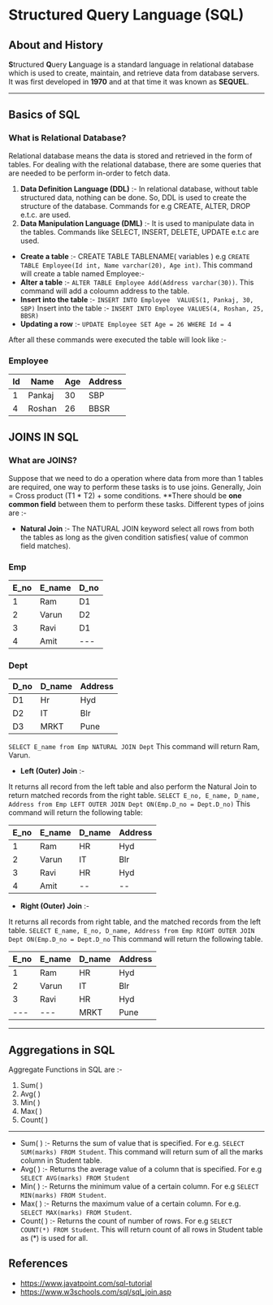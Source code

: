 # Structured Query Language (SQL)

## About and History

**S**tructured **Q**uery **L**anguage is a standard language in relational database which is used to create, maintain, and retrieve data from database servers. It was first developed in **1970** and at that time it was known as **SEQUEL**.
___________

## Basics of SQL

### What is Relational Database?

Relational database means the data is stored and retrieved in the form of tables.
For dealing with the relational database, there are some queries that are needed to be perform in-order to fetch data.

1. **Data Definition Language (DDL)** :-
In relational database, without table structured data, nothing can be done. So, DDL is used to create the structure of the database. Commands for e.g CREATE, ALTER, DROP e.t.c. are used.
2. **Data Manipulation Language (DML)** :-
It is used to manipulate data in the tables. Commands like SELECT, INSERT, DELETE, UPDATE e.t.c are used.

* **Create a table** :- CREATE TABLE TABLENAME( variables )
e.g ```CREATE TABLE Employee(Id int, Name varchar(20), Age int)```.
This command will create a table named Employee:-
* **Alter a table** :- ```ALTER TABLE Employee Add(Address varchar(30))```. This command will add a coloumn address to the table.
* **Insert into the table** :- ```INSERT INTO Employee 
VALUES(1, Pankaj, 30, SBP)```
Insert into the table :- ```INSERT INTO Employee VALUES(4, Roshan, 25, BBSR)```
* **Updating a row** :- ```UPDATE Employee SET Age = 26 WHERE Id = 4```

After all these commands were executed the table will look like :-

### Employee

Id | Name | Age | Address
--- | ------- | ---- | ------
1|Pankaj|30|SBP
4|Roshan|26|BBSR

## JOINS IN SQL

### What are JOINS?

Suppose that we need to do a operation where data from more than 1 tables are required, one way to perform these tasks is to use joins.
Generally, Join = Cross product (T1 * T2) + some conditions. **There should be **one common field** between them to perform these tasks. Different types of joins are :-

* **Natural Join** :-
The NATURAL JOIN keyword select all rows from both the tables as long as the given condition satisfies( value of common field matches).

### Emp

E_no | E_name | D_no
------ | --------- | -------
1|Ram|D1
2|Varun|D2
3|Ravi|D1
4|Amit|  ---

### Dept

D_no | D_name | Address
----- | ----| --
D1|Hr|Hyd
D2|IT|Blr
D3|MRKT|Pune

```SELECT E_name from Emp NATURAL JOIN Dept```
This command will return Ram, Varun.

* **Left (Outer) Join** :-

It returns all record from the left table and also perform the Natural Join to return matched records from the right table.
```SELECT E_no, E_name, D_name, Address from Emp LEFT OUTER JOIN Dept ON(Emp.D_no = Dept.D_no)```
This command will return the following table:

E_no | E_name | D_name | Address
--|--|--|--
1|Ram|HR|Hyd
2|Varun|IT |Blr
3|Ravi|HR|Hyd
4|Amit| -- | --

* **Right (Outer) Join** :-

It returns all records from right table, and the matched records from the left table.
```SELECT E_name, E_no, D_name, Address from Emp RIGHT OUTER JOIN Dept ON(Emp.D_no = Dept.D_no```
This command will return the following table.

E_no|E_name|D_name|Address
---|---|---|--
1|Ram|HR|Hyd
2|Varun|IT|Blr
3|Ravi|HR|Hyd
---|---|MRKT|Pune

______________________________________________________________________________

## Aggregations in SQL

Aggregate Functions in SQL are :-

1. Sum( )
2. Avg( )
3. Min( )
4. Max( )
5. Count( )

_______________________________________________________________________________

* Sum( ) :-
Returns the sum of value that is specified. For e.g. ```SELECT SUM(marks) FROM Student```. This command will return sum of all the marks column in Student table.
* Avg( ) :- Returns the average value of a column that is specified. For e.g ```SELECT AVG(marks) FROM Student```
* Min( ) :- Returns the minimum value of a certain column. For e.g ```SELECT MIN(marks) FROM Student```.
* Max( ) :- Returns the maximum value of a certain column. For e.g. ```SELECT MAX(marks) FROM Student```.
* Count( ) :- Returns the count of number of rows. For e.g ```SELECT COUNT(*) FROM Student```. This will return count of all rows in Student table as (*) is used for all.

## References

* https://www.javatpoint.com/sql-tutorial
* https://www.w3schools.com/sql/sql_join.asp